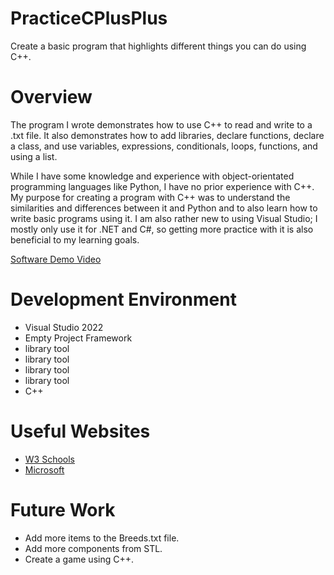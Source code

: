 # PracticeCPlusPlus
Create a basic program that highlights different things you can do using C++.  

# Overview

The program I wrote demonstrates how to use C++ to read and write to a .txt file. It also demonstrates how to add libraries, declare functions, declare a class, and use variables, expressions, conditionals, loops, functions, and using a list. 

While I have some knowledge and experience with object-orientated programming languages like Python, I have no prior experience with C++. My purpose for creating a program with C++ was to understand the similarities and differences between it and Python and to also learn how to write basic programs using it. I am also rather new to using Visual Studio; I mostly only use it for .NET and C#, so getting more practice with it is also beneficial to my learning goals. 

[Software Demo Video](https://youtu.be/qiTfwmfzn9Q)

# Development Environment

- Visual Studio 2022
- Empty Project Framework 
- <iostream> library tool
- <fstream> library tool
- <string> library tool
- <vector> library tool 
- C++ 

# Useful Websites

- [W3 Schools](https://www.w3schools.com/cpp/)
- [Microsoft](https://learn.microsoft.com/en-us/cpp/cpp/?view=msvc-170)

# Future Work

- Add more items to the Breeds.txt file.
- Add more components from STL. 
- Create a game using C++. 
